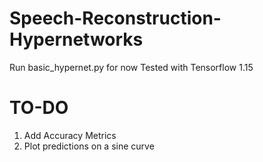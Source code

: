 # Speech-Reconstruction-Hypernetworks

Run basic_hypernet.py for now
Tested with Tensorflow 1.15

# TO-DO
1. Add Accuracy Metrics
2. Plot predictions on a sine curve
